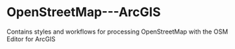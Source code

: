 # OpenStreetMap---ArcGIS
Contains styles and workflows for processing OpenStreetMap with the OSM Editor for ArcGIS
